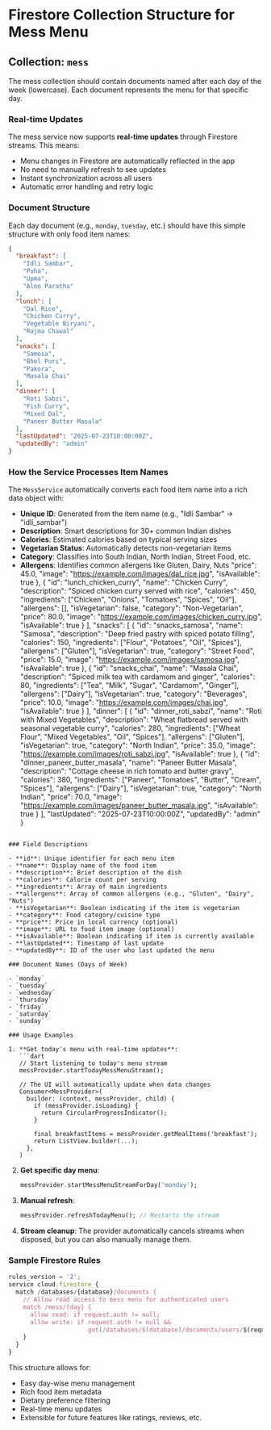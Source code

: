 # Firestore Collection Structure for Mess Menu

## Collection: `mess`

The mess collection should contain documents named after each day of the week (lowercase). Each document represents the menu for that specific day.

### Real-time Updates

The mess service now supports **real-time updates** through Firestore streams. This means:

- Menu changes in Firestore are automatically reflected in the app
- No need to manually refresh to see updates
- Instant synchronization across all users
- Automatic error handling and retry logic

### Document Structure

Each day document (e.g., `monday`, `tuesday`, etc.) should have this simple structure with only food item names:

```json
{
  "breakfast": [
    "Idli Sambar",
    "Poha", 
    "Upma",
    "Aloo Paratha"
  ],
  "lunch": [
    "Dal Rice",
    "Chicken Curry",
    "Vegetable Biryani",
    "Rajma Chawal"
  ],
  "snacks": [
    "Samosa",
    "Bhel Puri", 
    "Pakora",
    "Masala Chai"
  ],
  "dinner": [
    "Roti Sabzi",
    "Fish Curry",
    "Mixed Dal",
    "Paneer Butter Masala"
  ],
  "lastUpdated": "2025-07-23T10:00:00Z",
  "updatedBy": "admin"
}
```

### How the Service Processes Item Names

The `MessService` automatically converts each food item name into a rich data object with:

- **Unique ID**: Generated from the item name (e.g., "Idli Sambar" → "idli_sambar")
- **Description**: Smart descriptions for 30+ common Indian dishes
- **Calories**: Estimated calories based on typical serving sizes
- **Vegetarian Status**: Automatically detects non-vegetarian items
- **Category**: Classifies into South Indian, North Indian, Street Food, etc.
- **Allergens**: Identifies common allergens like Gluten, Dairy, Nuts
      "price": 45.0,
      "image": "https://example.com/images/dal_rice.jpg",
      "isAvailable": true
    },
    {
      "id": "lunch_chicken_curry",
      "name": "Chicken Curry",
      "description": "Spiced chicken curry served with rice",
      "calories": 450,
      "ingredients": ["Chicken", "Onions", "Tomatoes", "Spices", "Oil"],
      "allergens": [],
      "isVegetarian": false,
      "category": "Non-Vegetarian",
      "price": 80.0,
      "image": "https://example.com/images/chicken_curry.jpg",
      "isAvailable": true
    }
  ],
  "snacks": [
    {
      "id": "snacks_samosa",
      "name": "Samosa",
      "description": "Deep fried pastry with spiced potato filling",
      "calories": 150,
      "ingredients": ["Flour", "Potatoes", "Oil", "Spices"],
      "allergens": ["Gluten"],
      "isVegetarian": true,
      "category": "Street Food",
      "price": 15.0,
      "image": "https://example.com/images/samosa.jpg",
      "isAvailable": true
    },
    {
      "id": "snacks_chai",
      "name": "Masala Chai",
      "description": "Spiced milk tea with cardamom and ginger",
      "calories": 80,
      "ingredients": ["Tea", "Milk", "Sugar", "Cardamom", "Ginger"],
      "allergens": ["Dairy"],
      "isVegetarian": true,
      "category": "Beverages",
      "price": 10.0,
      "image": "https://example.com/images/chai.jpg",
      "isAvailable": true
    }
  ],
  "dinner": [
    {
      "id": "dinner_roti_sabzi",
      "name": "Roti with Mixed Vegetables",
      "description": "Wheat flatbread served with seasonal vegetable curry",
      "calories": 280,
      "ingredients": ["Wheat Flour", "Mixed Vegetables", "Oil", "Spices"],
      "allergens": ["Gluten"],
      "isVegetarian": true,
      "category": "North Indian",
      "price": 35.0,
      "image": "https://example.com/images/roti_sabzi.jpg",
      "isAvailable": true
    },
    {
      "id": "dinner_paneer_butter_masala",
      "name": "Paneer Butter Masala",
      "description": "Cottage cheese in rich tomato and butter gravy",
      "calories": 380,
      "ingredients": ["Paneer", "Tomatoes", "Butter", "Cream", "Spices"],
      "allergens": ["Dairy"],
      "isVegetarian": true,
      "category": "North Indian",
      "price": 70.0,
      "image": "https://example.com/images/paneer_butter_masala.jpg",
      "isAvailable": true
    }
  ],
  "lastUpdated": "2025-07-23T10:00:00Z",
  "updatedBy": "admin"
}
```

### Field Descriptions

- **id**: Unique identifier for each menu item
- **name**: Display name of the food item
- **description**: Brief description of the dish
- **calories**: Calorie count per serving
- **ingredients**: Array of main ingredients
- **allergens**: Array of common allergens (e.g., "Gluten", "Dairy", "Nuts")
- **isVegetarian**: Boolean indicating if the item is vegetarian
- **category**: Food category/cuisine type
- **price**: Price in local currency (optional)
- **image**: URL to food item image (optional)
- **isAvailable**: Boolean indicating if item is currently available
- **lastUpdated**: Timestamp of last update
- **updatedBy**: ID of the user who last updated the menu

### Document Names (Days of Week)

- `monday`
- `tuesday` 
- `wednesday`
- `thursday`
- `friday`
- `saturday`
- `sunday`

### Usage Examples

1. **Get today's menu with real-time updates**: 
   ```dart
   // Start listening to today's menu stream
   messProvider.startTodayMessMenuStream();
   
   // The UI will automatically update when data changes
   Consumer<MessProvider>(
     builder: (context, messProvider, child) {
       if (messProvider.isLoading) {
         return CircularProgressIndicator();
       }
       
       final breakfastItems = messProvider.getMealItems('breakfast');
       return ListView.builder(...);
     },
   )
   ```

2. **Get specific day menu**: 
   ```dart
   messProvider.startMessMenuStreamForDay('monday');
   ```

3. **Manual refresh**: 
   ```dart
   messProvider.refreshTodayMenu(); // Restarts the stream
   ```

4. **Stream cleanup**: The provider automatically cancels streams when disposed, but you can also manually manage them.

### Sample Firestore Rules

```javascript
rules_version = '2';
service cloud.firestore {
  match /databases/{database}/documents {
    // Allow read access to mess menu for authenticated users
    match /mess/{day} {
      allow read: if request.auth != null;
      allow write: if request.auth != null && 
                      get(/databases/$(database)/documents/users/$(request.auth.uid)).data.role == 'admin';
    }
  }
}
```

This structure allows for:
- Easy day-wise menu management  
- Rich food item metadata
- Dietary preference filtering
- Real-time menu updates
- Extensible for future features like ratings, reviews, etc.
